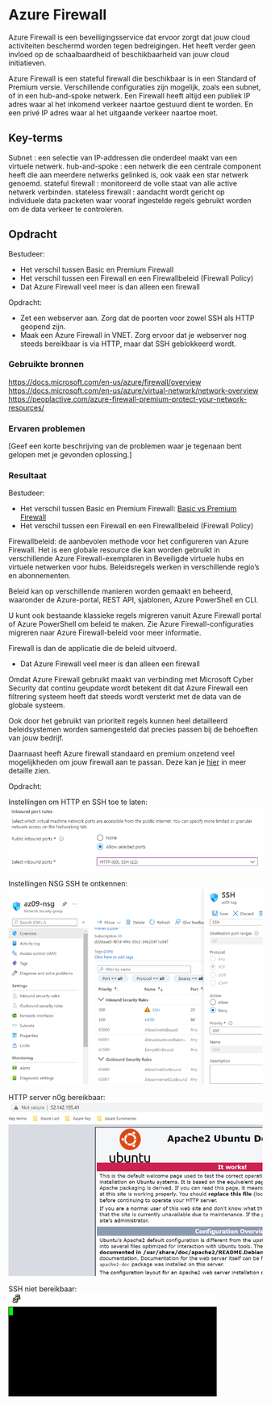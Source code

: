 # Azure Firewall
Azure Firewall is een beveiligingsservice dat ervoor zorgt dat jouw cloud activiteiten beschermd worden tegen bedreigingen. Het heeft verder geen invloed op de schaalbaardheid of beschikbaarheid van jouw cloud initiatieven.

Azure Firewall is een stateful firewall die beschikbaar is in een Standard of Premium versie.
Verschillende configuraties zijn mogelijk, zoals een subnet, of in een hub-and-spoke netwerk. Een Firewall heeft altijd een publiek IP adres waar al het inkomend verkeer naartoe gestuurd dient te worden. En een privé IP adres waar al het uitgaande verkeer naartoe moet.

## Key-terms
Subnet : een selectie van IP-addressen die onderdeel maakt van een virtuele netwerk.
hub-and-spoke : een netwerk die een centrale component heeft die aan meerdere netwerks gelinked is, ook vaak een star netwerk genoemd.
stateful firewall : monitoreerd de volle staat van alle active netwerk verbinden.
stateless firewall : aandacht wordt gericht op individuele data packeten waar vooraf ingestelde regels gebruikt worden om de data verkeer te controleren.

## Opdracht
Bestudeer:
-	Het verschil tussen Basic en Premium Firewall
-	Het verschil tussen een Firewall en een Firewallbeleid (Firewall Policy)
-	Dat Azure Firewall veel meer is dan alleen een firewall

Opdracht:
-	Zet een webserver aan. Zorg dat de poorten voor zowel SSH als HTTP geopend zijn.
-	Maak een Azure Firewall in VNET. Zorg ervoor dat je webserver nog steeds bereikbaar is via HTTP, maar dat SSH geblokkeerd wordt.

### Gebruikte bronnen
https://docs.microsoft.com/en-us/azure/firewall/overview
https://docs.microsoft.com/en-us/azure/virtual-network/network-overview
https://peoplactive.com/azure-firewall-premium-protect-your-network-resources/

### Ervaren problemen
[Geef een korte beschrijving van de problemen waar je tegenaan bent gelopen met je gevonden oplossing.]

### Resultaat

Bestudeer:
-	Het verschil tussen Basic en Premium Firewall:
[Basic vs Premium Firewall](../beschrijvingen/BasicVsPremium.md)
-	Het verschil tussen een Firewall en een Firewallbeleid (Firewall Policy)

Firewallbeleid: de aanbevolen methode voor het configureren van Azure Firewall. Het is een globale resource die kan worden gebruikt in verschillende Azure Firewall-exemplaren in Beveiligde virtuele hubs en virtuele netwerken voor hubs. Beleidsregels werken in verschillende regio’s en abonnementen.

Beleid kan op verschillende manieren worden gemaakt en beheerd, waaronder de Azure-portal, REST API, sjablonen, Azure PowerShell en CLI.

U kunt ook bestaande klassieke regels migreren vanuit Azure Firewall portal of Azure PowerShell om beleid te maken. Zie Azure Firewall-configuraties migreren naar Azure Firewall-beleid voor meer informatie.

Firewall is dan de applicatie die de beleid uitvoerd.

-	Dat Azure Firewall veel meer is dan alleen een firewall

Omdat Azure Firewall gebruikt maakt van verbinding met Microsoft Cyber Security dat continu geupdate wordt betekent dit dat Azure Firewall een filtrering systeem heeft dat steeds wordt versterkt met de data van de globale systeem. 

Ook door het gebruikt van prioriteit regels kunnen heel detailleerd beleidsystemen worden samengesteld dat precies passen bij de behoeften van jouw bedrijf.

Daarnaast heeft Azure firewall standaard en premium onzetend veel mogelijkheden om jouw firewall aan te passan. Deze kan je [hier](../beschrijvingen/BasicVsPremium.md) in meer detaille zien.

Opdracht:

Instellingen om HTTP en SSH toe te laten:  
![settingscreatevm](../00_includes/az-09.0.png)

Instellingen NSG SSH te ontkennen:  
![settingsnsg](../00_includes/az-09.1.png)

HTTP server n0g bereikbaar:  
![serverbereikbaar](../00_includes/az-09.2.png)

SSH niet bereikbaar:  
![sshontekken](../00_includes/az-09.3.png)